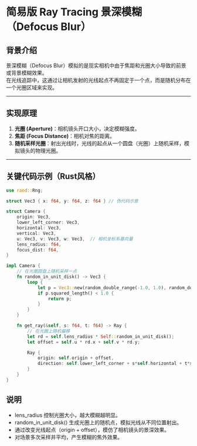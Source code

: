 # 简易版 Ray Tracing 景深模糊（Defocus Blur）

## 背景介绍

景深模糊（Defocus Blur）模拟的是现实相机中由于焦距和光圈大小导致的前景或背景模糊效果。  
在光线追踪中，这通过让相机发射的光线起点不再固定于一个点，而是随机分布在一个光圈区域来实现。

---

## 实现原理

1. **光圈 (Aperture)**：相机镜头开口大小，决定模糊强度。  
2. **焦距 (Focus Distance)**：相机对焦的距离。  
3. **随机采样光圈**：射出光线时，光线的起点从一个圆盘（光圈）上随机采样，模拟镜头的物理光圈。

---

## 关键代码示例（Rust风格）

```rust
use rand::Rng;

struct Vec3 { x: f64, y: f64, z: f64 } // 伪代码示意

struct Camera {
    origin: Vec3,
    lower_left_corner: Vec3,
    horizontal: Vec3,
    vertical: Vec3,
    u: Vec3, v: Vec3, w: Vec3,  // 相机坐标系基向量
    lens_radius: f64,
    focus_dist: f64,
}

impl Camera {
    // 在光圈圆盘上随机采样一点
    fn random_in_unit_disk() -> Vec3 {
        loop {
            let p = Vec3::new(random_double_range(-1.0, 1.0), random_double_range(-1.0, 1.0), 0.0);
            if p.squared_length() < 1.0 {
                return p;
            }
        }
    }

    fn get_ray(&self, s: f64, t: f64) -> Ray {
        // 在光圈上随机偏移
        let rd = self.lens_radius * Self::random_in_unit_disk();
        let offset = self.u * rd.x + self.v * rd.y;

        Ray {
            origin: self.origin + offset,
            direction: self.lower_left_corner + s*self.horizontal + t*self.vertical - self.origin - offset,
        }
    }
}
```

## 说明
- lens_radius 控制光圈大小，越大模糊越明显。
- random_in_unit_disk() 生成光圈上的随机点，模拟光线从不同位置射出。
- 通过改变光线起点（origin + offset），模仿了相机镜头的景深效果。
- 对场景多次采样并平均，产生模糊的焦外效果。

